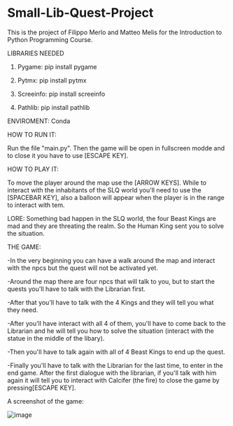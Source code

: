 # Small-Lib-Quest-Project

This is the project of Filippo Merlo and Matteo Melis for the Introduction to Python Programming Course.

LIBRARIES NEEDED

1) Pygame:
    pip install pygame

2) Pytmx:
    pip install pytmx

3) Screeinfo:
    pip install screeinfo

4) Pathlib:
    pip install pathlib
 

ENVIROMENT:
Conda

HOW TO RUN IT:

Run the file "main.py". Then the game will be open in fullscreen modde and to close it you have to use [ESCAPE KEY].

HOW TO PLAY IT:

To move the player around the map use the [ARROW KEYS]. While to interact with the inhabitants of the SLQ world you'll need to use the [SPACEBAR KEY], also a balloon will appear when the player is in the range to interact with tem.

LORE:
Something bad happen in the SLQ world, the four Beast Kings are mad and they are threating the realm. So the Human King sent you to solve the situation.

THE GAME:

-In the very beginning you can have a walk around the map and interact with the npcs but the quest will not be activated yet.

-Around the map there are four npcs that will talk to you, but to start the quests you'll have to talk with the Librarian first. 

-After that you'll have to talk with the 4 Kings and they will tell you what they need. 

-After you'll have interact with all 4 of them, you'll have to come back to the Librarian and he will  tell you how to solve the situation (interact with the statue in the middle of the libary).

-Then you'll have to talk again with all of 4 Beast Kings to end up the quest.

-Finally you'll have to talk with the Librarian for the last time, to enter in the end game. After the first dialogue with the librarian, if you'll talk with him again it will tell you to interact with Calcifer (the fire) to close the game by pressing[ESCAPE KEY].

A screenshot of the game:

![image](https://user-images.githubusercontent.com/105349553/212478938-5c6e8a54-9e40-42c5-ba01-80a2de2183e1.png)




